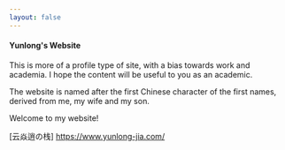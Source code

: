 ```yaml
---
layout: false
---
```


#### Yunlong's Website

This is more of a profile type of site, with a bias towards work and academia. I hope the content will be useful to you as an academic.

The website is named after the first Chinese character of the first names, derived from me, my wife and my son.



Welcome to my website! 

[云焱逍の栈] https://www.yunlong-jia.com/

